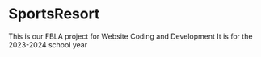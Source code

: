 # SportsResort
This is our FBLA project for Website Coding and Development
It is for the 2023-2024 school year
